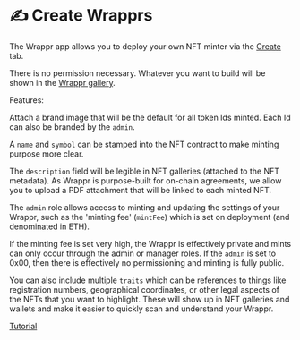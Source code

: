 # ✍️ Create Wrapprs

The Wrappr app allows you to deploy your own NFT minter via the [Create](https://www.wrappr.wtf/create) tab.

There is no permission necessary. Whatever you want to build will be shown in the [Wrappr gallery](https://www.wrappr.wtf/1/explore).

Features:

Attach a brand image that will be the default for all token Ids minted. Each Id can also be branded by the `admin`.

A `name` and `symbol` can be stamped into the NFT contract to make minting purpose more clear. 

The `description` field will be legible in NFT galleries (attached to the NFT metadata). As Wrappr is purpose-built for on-chain agreements, we allow you to upload a PDF attachment that will be linked to each minted NFT.

The `admin` role allows access to minting and updating the settings of your Wrappr, such as the 'minting fee' (`mintFee`) which is set on deployment (and denominated in ETH). 

If the minting fee is set very high, the Wrappr is effectively private and mints can only occur through the admin or manager roles. If the `admin` is set to 0x00, then there is effectively no permissioning and minting is fully public.

You can also include multiple `traits` which can be references to things like registration numbers, geographical coordinates, or other legal aspects of the NFTs that you want to highlight. These will show up in NFT galleries and wallets and make it easier to quickly scan and understand your Wrappr.

[Tutorial](https://www.loom.com/share/7189eba723d44208a0f04a0f0281dddf)
